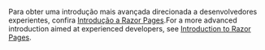 <span data-ttu-id="c84c6-101">Para obter uma introdução mais avançada direcionada a desenvolvedores experientes, confira [Introdução a Razor Pages](xref:razor-pages/index).</span><span class="sxs-lookup"><span data-stu-id="c84c6-101">For a more advanced introduction aimed at experienced developers, see [Introduction to Razor Pages](xref:razor-pages/index).</span></span>
